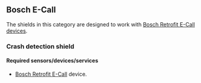 ## Bosch E-Call
The shields in this category are designed to work with [Bosch Retrofit E-Call devices](http://www.bosch-connectivity.com/en/what_we_offer/products_and_solutions_1/retrofit_ecall/connected_devices_3).

### Crash detection shield

#### Required sensors/devices/services
- [Bosch Retrofit E-Call](http://www.bosch-connectivity.com/en/what_we_offer/products_and_solutions_1/retrofit_ecall/connected_devices_3) device.